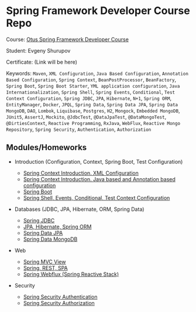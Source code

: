 # Spring Framework Developer Course Repo

Course: [Otus Spring Framework Developer Course](https://otus.ru/lessons/javaspring/)

Student: Evgeny Shurupov

Certificate: (Link will be here)

Keywords: `Maven`, `XML Configuration`, `Java Based Configuration`, `Annotation Based Configuration`,
`Spring Context`, `BeanPostProcessor`, `BeanFactory`, `Spring Boot`,
`Spring Boot Starter`, `YML application configuration`, `Java Internationalization`,
`Spring Shell`, `Spring Events`, `Conditional`, `Test Context Configuration`,
`Spring JDBC`, `JPA`, `Hibernate`, `N+1`, `Spring ORM`, `EntityManager`,
`Docker`,
`JPQL`, `Spring Data`, `Spring Data JPA`,
`Spring Data MongoDB`,
`DAO`, `Lombok`, `Liquibase`, `Postgres`, `H2`,
`Mongock`, `Embedded MongoDB`,
`JUnit5`, `AssertJ`, `Mockito`,
`@JdbcTest`, `@DataJpaTest`, `@DataMongoTest`, `@DirtiesContext`,
`Reactive Programming`, `RxJava`, `WebFlux`, `Reactive Mongo Repository`,
`Spring Security`, `Authentication`, `Authorization`

## Modules/Homeworks

- Introduction (Configuration, Context, Spring Boot, Test Configuration)
    - [Spring Context Introduction. XML Configuration](01-introduction-xml-configuration)
    - [Spring Context Introduction. Java based and Annotation based configuration](02-introduction-java-annotation-configuration)
    - [Spring Boot](03-spring-boot)
    - [Spring Shell, Events, Conditional, Test Context Configuration](05-spring-shell)

- Databases (JDBC, JPA, Hibernate, ORM, Spring Data)
    - [Spring JDBC](07-spring-jdbc)
    - [JPA, Hibernate, Spring ORM](09-jpa-hibernate-spring-orm)
    - [Spring Data JPA](11-spring-data-jpa)
    - [Spring Data MongoDB](13-spring-data-mongodb)

- Web
    - [Spring MVC View](15-spring-mvc-view)
    - [Spring, REST, SPA](16-spring-spa)
    - [Spring Webflux (Spring Reactive Stack)](20-webflux)

- Security
    - [Spring Security Authentication](23-security-authentication)
    - [Spring Security Authorization](25-authorization)
